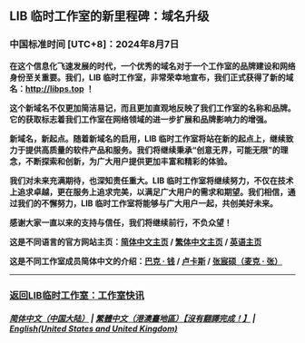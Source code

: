## LIB 临时工作室的新里程碑：域名升级
### 中国标准时间 [UTC+8]：2024年8月7日
**在这个信息化飞速发展的时代，一个优秀的域名对于一个工作室的品牌建设和网络身份至关重要。我们，LIB 临时工作室，非常荣幸地宣布，我们正式获得了新的域名：http://libps.top ！**

**这个新域名不仅更加简洁易记，而且更加直观地反映了我们工作室的名称和品牌。它的获取标志着我们工作室在网络领域的进一步扩展和品牌影响力的增强。**

**新域名，新起点。随着新域名的启用，LIB 临时工作室将站在新的起点上，继续致力于提供高质量的软件产品和服务。我们将继续秉承“创意无界，可能无限”的理念，不断探索和创新，为广大用户提供更加丰富和精彩的体验。**

**我们对未来充满期待，也深知责任重大。LIB 临时工作室将继续努力，不仅在技术上追求卓越，更在服务上追求完美，以满足广大用户的需求和期望。我们相信，通过我们的不懈努力，LIB 临时工作室将能够与广大用户一起，共创美好未来。**

**感谢大家一直以来的支持与信任，我们将继续前行，不负众望！**

**这是不同语言的官方网站主页：[简体中文主页](http://www.libps.top) / [繁体中文主页](http://tc.libps.top) / [英语主页](http://en.libps.top)**

**这是不同工作室成员简体中文的介绍：[巴克 · 钱](http://buckqian.libps.top) / [卢卡斯](http://lucas.libps.top) / [张宸硕（麦克 · 张）](http://mikezhang.libps.top)**

---

### [返回LIB临时工作室：工作室快讯](https://libps.github.io/News)

##### [简体中文（中国大陆）](https://libps.github.io/news/new_domain_name) | [繁體中文（港澳臺地區）【沒有翻譯完成！】](https://libps.github.io/tc/news/new_domain_name) | **[English(United States and United Kingdom)](https://libps.github.io/en/news/new_domain_name)**
